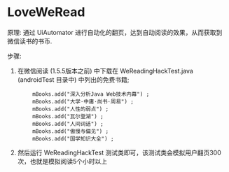 # LoveWeRead

原理: 通过 UiAutomator 进行自动化的翻页，达到自动阅读的效果，从而获取到微信读书的书币.

步骤: 

1. 在微信阅读 (1.5.5版本之前) 中下载在 WeReadingHackTest.java (androidTest 目录中) 中列出的免费书籍; 
```
        mBooks.add("深入分析Java Web技术内幕") ;
        mBooks.add("大学·中庸·尚书·周易") ;
        mBooks.add("人性的弱点") ;
        mBooks.add("瓦尔登湖") ;
        mBooks.add("人间词话") ;
        mBooks.add("傲慢与偏见") ;
        mBooks.add("国学知识大全") ;
```
2. 然后运行 WeReadingHackTest 测试类即可，该测试类会模拟用户翻页300次，也就是模拟阅读5个小时以上
